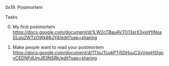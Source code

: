 0x19. Postmortem

Tasks

0. My first postmortem
https://docs.google.com/document/d/1LW2cTBauAV7O13srX3xjpYfjNsaDLqu2WTzGWk86JY4/edit?usp=sharing


1. Make people want to read your postmortem
https://docs.google.com/document/d/1TIqJTcukPTj5DHuuC3yVppHSIgoyCEDNFdUmJR3NSRk/edit?usp=sharing
